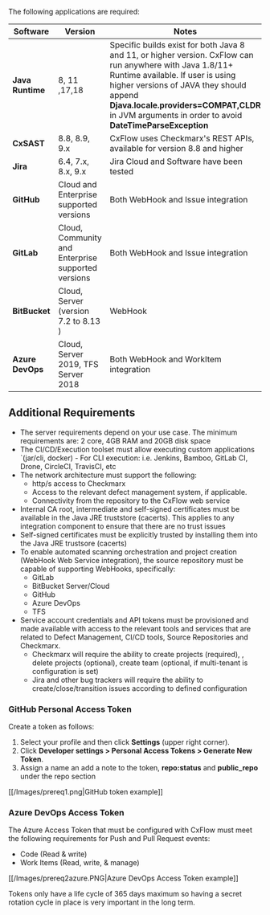 The following applications are required:

| Software         | Version                                            | Notes                                                                                                                                                                                                                                                                                          |
|------------------|----------------------------------------------------|------------------------------------------------------------------------------------------------------------------------------------------------------------------------------------------------------------------------------------------------------------------------------------------------|
| **Java Runtime** | 8, 11  ,17,18                                      | Specific builds exist for both Java 8 and 11, or higher version. CxFlow can run anywhere with Java 1.8/11+ Runtime available. If user is using higher versions of JAVA they should append **Djava.locale.providers=COMPAT,CLDR** in JVM arguments in order to avoid **DateTimeParseException** |
| **CxSAST**       | 8.8, 8.9, 9.x                                      | CxFlow uses Checkmarx's REST APIs, available for version 8.8 and higher                                                                                                                                                                                                                        |
| **Jira**         | 6.4, 7.x, 8.x, 9.x                                 | Jira Cloud and Software have been tested                                                                                                                                                                                                                                                       |
| **GitHub**       | Cloud and Enterprise supported versions            | Both WebHook and Issue integration                                                                                                                                                                                                                                                             |
| **GitLab**       | Cloud, Community and Enterprise supported versions | Both WebHook and Issue integration                                                                                                                                                                                                                                                             |
| **BitBucket**    | Cloud, Server (version 7.2 to 8.13 )               | WebHook                                                                                                                                                                                                                                                                                        |
| **Azure DevOps** | Cloud, Server 2019, TFS Server 2018                | Both WebHook and WorkItem integration                                                                                                                                                                                                                                                          |

## Additional Requirements
* The server requirements depend on your use case. The minimum requirements are: 2 core, 4GB RAM and 20GB disk space
* The CI/CD/Execution toolset must allow executing custom applications  `(jar/cli, docker) - For CLI execution: i.e. Jenkins, Bamboo, GitLab CI, Drone, CircleCI, TravisCI, etc
* The network architecture must support the following:
  * http/s access to Checkmarx
  * Access to the relevant defect management system, if applicable.
  * Connectivity from the repository to the CxFlow web service
* Internal CA root, intermediate and self-signed certificates must be available in the Java JRE truststore (cacerts). This applies to any integration component to ensure that there are no trust issues
* Self-signed certificates must be explicitly trusted by installing them into the Java JRE trustsore (cacerts)
* To enable automated scanning orchestration and project creation (WebHook Web Service integration), the source repository must be capable of supporting WebHooks, specifically:
  * GitLab
  * BitBucket Server/Cloud
  * GitHub
  * Azure DevOps
  * TFS
* Service account credentials and API tokens must be provisioned and made available with access to the relevant tools and services that are related to Defect Management, CI/CD tools, Source Repositories and Checkmarx.
  * Checkmarx will require the ability to create projects (required), , delete projects (optional), create team (optional, if multi-tenant is configuration is set)
  * Jira and other bug trackers will require the ability to create/close/transition issues according to defined configuration

### GitHub Personal Access Token
Create a token as follows:
1. Select your profile and then click **Settings** (upper right corner).
1. Click **Developer settings > Personal Access Tokens > Generate New Token**.
1. Assign a name an add a note to the token, **repo:status** and **public_repo** under the repo section

[[/Images/prereq1.png|GitHub token example]]

### Azure DevOps Access Token
The Azure Access Token that must be configured with CxFlow must meet the following requirements for Push and Pull Request events:
* Code (Read & write)
* Work Items (Read, write, & manage)

[[/Images/prereq2azure.PNG|Azure DevOps Access Token example]]

Tokens only have a life cycle of 365 days maximum so having a secret rotation cycle in place is very important in the long term.